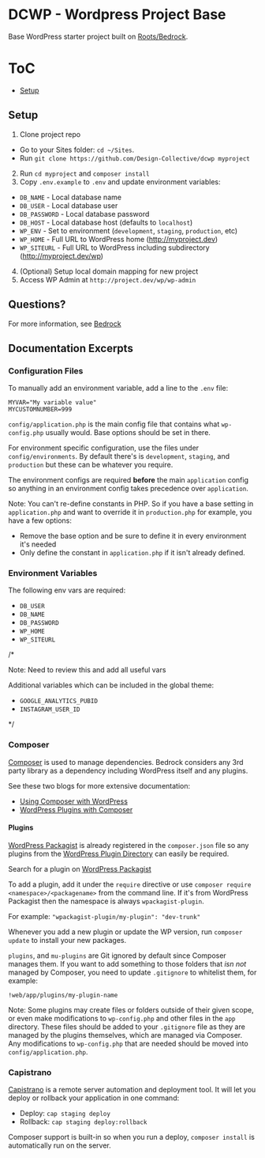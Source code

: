# DCWP - Wordpress Project Base

Base WordPress starter project built on [Roots/Bedrock](https://roots.io/bedrock/).

# ToC

* [Setup](#setup)

## Setup

1. Clone project repo
  * Go to your Sites folder: `cd ~/Sites`.
  * Run `git clone https://github.com/Design-Collective/dcwp myproject`
2. Run `cd myproject` and `composer install`
3. Copy `.env.example` to `.env` and update environment variables:
  * `DB_NAME` - Local database name
  * `DB_USER` - Local database user
  * `DB_PASSWORD` - Local database password
  * `DB_HOST` - Local database host (defaults to `localhost`)
  * `WP_ENV` - Set to environment (`development`, `staging`, `production`, etc)
  * `WP_HOME` - Full URL to WordPress home (http://myproject.dev)
  * `WP_SITEURL` - Full URL to WordPress including subdirectory (http://myproject.dev/wp)
4. (Optional) Setup local domain mapping for new project
5. Access WP Admin at `http://project.dev/wp/wp-admin`


## Questions?
For more information, see [Bedrock](https://roots.io/bedrock/)

## Documentation Excerpts

### Configuration Files

To manually add an environment variable, add a line to the `.env` file:
```
MYVAR="My variable value"
MYCUSTOMNUMBER=999
```

`config/application.php` is the main config file that contains what `wp-config.php` usually would. Base options should be set in there.

For environment specific configuration, use the files under `config/environments`. By default there's is `development`, `staging`, and `production` but these can be whatever you require.

The environment configs are required **before** the main `application` config so anything in an environment config takes precedence over `application`.

Note: You can't re-define constants in PHP. So if you have a base setting in `application.php` and want to override it in `production.php` for example, you have a few options:

* Remove the base option and be sure to define it in every environment it's needed
* Only define the constant in `application.php` if it isn't already defined.

### Environment Variables

The following env vars are required:

* `DB_USER`
* `DB_NAME`
* `DB_PASSWORD`
* `WP_HOME`
* `WP_SITEURL`

/* 

Note: Need to review this and add all useful vars

Additional variables which can be included in the global theme:
* `GOOGLE_ANALYTICS_PUBID`
* `INSTAGRAM_USER_ID`

*/

### Composer

[Composer](http://getcomposer.org) is used to manage dependencies. Bedrock considers any 3rd party library as a dependency including WordPress itself and any plugins.

See these two blogs for more extensive documentation:

* [Using Composer with WordPress](https://roots.io/using-composer-with-wordpress/)
* [WordPress Plugins with Composer](https://roots.io/wordpress-plugins-with-composer/)

#### Plugins

[WordPress Packagist](http://wpackagist.org/) is already registered in the `composer.json` file so any plugins from the [WordPress Plugin Directory](http://wordpress.org/plugins/) can easily be required.

Search for a plugin on [WordPress Packagist](http://wpackagist.org/)

To add a plugin, add it under the `require` directive or use `composer require <namespace>/<packagename>` from the command line. If it's from WordPress Packagist then the namespace is always `wpackagist-plugin`.

For example: `"wpackagist-plugin/my-plugin": "dev-trunk"`

Whenever you add a new plugin or update the WP version, run `composer update` to install your new packages.

`plugins`, and `mu-plugins` are Git ignored by default since Composer manages them. If you want to add something to those folders that *isn not* managed by Composer, you need to update `.gitignore` to whitelist them, for example:

`!web/app/plugins/my-plugin-name`

Note: Some plugins may create files or folders outside of their given scope, or even make modifications to `wp-config.php` and other files in the `app` directory. These files should be added to your `.gitignore` file as they are managed by the plugins themselves, which are managed via Composer. Any modifications to `wp-config.php` that are needed should be moved into `config/application.php`.


### Capistrano

[Capistrano](http://www.capistranorb.com/) is a remote server automation and deployment tool. It will let you deploy or rollback your application in one command:

* Deploy: `cap staging deploy`
* Rollback: `cap staging deploy:rollback`

Composer support is built-in so when you run a deploy, `composer install` is automatically run on the server.